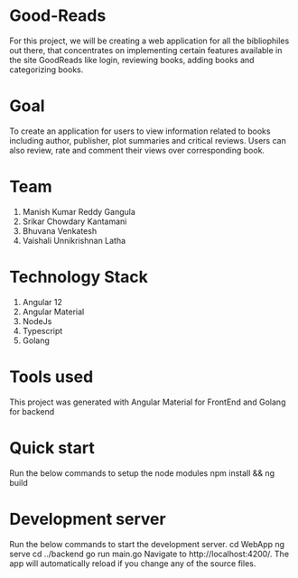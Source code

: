 # Good-Reads
For this project, we will be creating a web application for all the bibliophiles out there, that concentrates on implementing certain features available in the site GoodReads like login, reviewing books, adding books and categorizing books.

# Goal
  To create an application for users to view information related to books including author, publisher, plot summaries and critical reviews. Users can also review, rate and comment their views over corresponding book.

# Team
  1. Manish Kumar Reddy Gangula
  2. Srikar Chowdary Kantamani
  3. Bhuvana Venkatesh
  4. Vaishali Unnikrishnan Latha

# Technology Stack 
  1. Angular 12
  2. Angular Material
  3. NodeJs 
  4. Typescript
  5. Golang

# Tools used
This project was generated with Angular Material for FrontEnd and Golang for backend

# Quick start
Run the below commands to setup the node modules
npm install && ng build 

# Development server
Run the below commands to start the development server.
cd WebApp
ng serve
cd ../backend
go run main.go 
Navigate to http://localhost:4200/. The app will automatically reload if you change any of the source files.



